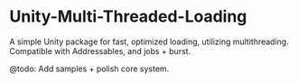# Unity-Multi-Threaded-Loading
A simple Unity package for fast, optimized loading, utilizing multithreading. Compatible with Addressables, and jobs + burst.

@todo: Add samples + polish core system.
